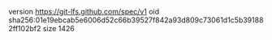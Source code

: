 version https://git-lfs.github.com/spec/v1
oid sha256:01e19ebcab5e6006d52c66b39527f842a93d809c73061d1c5b391882ff102bf2
size 1426
